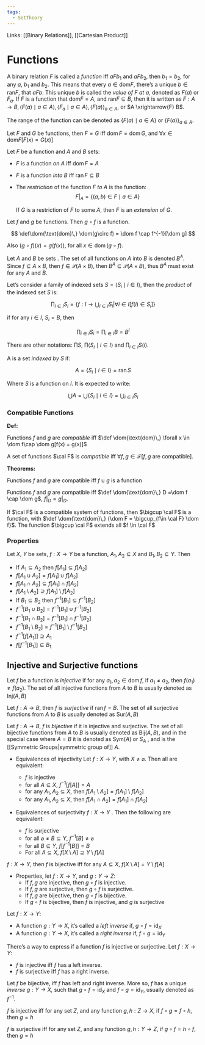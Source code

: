 ```yaml
---
tags:
  - SetTheory
---
```

Links: [[Binary Relations]], [[Cartesian Product]]

# Functions

A binary relation $F$ is called a _function_ iff $aFb_1$ and $aFb_2$, then $b_1 = b_2$, for any $a$, $b_1$ and $b_2$. This means that every $a \in \text{dom} F$, there’s a unique $b\in \text{ran}F$, that $aFb$. This unique $b$ is called the _value of $F$ at $a$,_ denoted as $F(a)$ or $F_a$. If $F$ is a function that $\text{dom} F = A$, and $\text{ran}F \subseteq B$, then it is written as $F:A \to B, \langle F(a) \mid a \in A\rangle, \langle F_a \mid a \in A\rangle, \langle F(a)\rangle_{a \in A}$, or $A \xrightarrow{F} B$.

The range of the function can be denoted as $\{F(a) \mid a\in A\}$ or $\{F(a)\}_{a\in A}$.

Let $F$ and $G$ be functions, then $F = G$ iff $\text{dom}\,F= \text{dom}\,G$, and ${\forall x \in \text{dom}F[F(x) = G(x)]}$

Let $F$ be a function and $A$ and $B$ sets:

- $F$ is a function _on_ $A$ iff $\text{dom}\, F = A$
    
- $F$ is a function _into_ $B$ iff $\text{ran}\,F \subseteq B$
    
- The _restriction_ of the function $F$ _to $A$_ is the function:
    $$ F|_A =\{(a,b) \in F\mid a \in A\} $$
    
    If $G$ is a restriction of $F$ to some $A$, then $F$ is an _extension_ of $G$.
    

Let $f$ and $g$ be functions. Then $g\circ f$ is a function.

$$ \def\dom{\text{dom}\,} \dom(g\circ f) = \dom f \cap f^{-1}[\dom g] $$

Also $(g\circ f)(x) = g(f(x)),$ for all $x \in \text{dom}\, (g\circ f)$.

Let $A$ and $B$ be sets . The set of all functions on $A$ into $B$ is denoted $B^A$. Since $f \subseteq A \times B$, then $f \in \mathcal{P}(A\times B)$, then $B^A \subseteq \mathcal P(A\times B)$, thus $B^A$ must exist for any $A$ and $B$.

Let’s consider a family of indexed sets $S =\langle S_i \mid i \in I \rangle$, then the _product_ of the indexed set $S$ is:

$$ \prod_{i\in I} S_i = \left\{ \left. f:I\to \bigcup_{i\in I}S_i \right| \forall i \in I[f(i) \in S_i]\right\} $$

if for any $i \in I$, $S_i= B$, then

$$ \prod_{i\in I}S_i = \prod_{i\in I} B= B^I $$

There are other notations: $\prod S$, $\prod\langle S_i \mid i \in I \rangle$ and $\prod_{i\in I}S(i)$.

A is a set _indexed by $S$_ if:

$$ A = \{S_i \mid i\in I\} = \text{ran}\, S $$

Where $S$ is a function on $I$. It is expected to write:

$$ \bigcup A = \bigcup \{S_i \mid i \in I \} = \bigcup_{i\in I} S_i $$

### Compatible Functions

**Def:**

Functions $f$ and $g$ are _compatible_ iff $\def \dom{\text{dom}\,} \forall x \in \dom f\cap \dom g[f(x) = g(x)]$

A set of functions $\cal F$ is _compatible_ iff $\forall f, g \in \mathcal{F}[f, g\text{ are compatible]}$.

**Theorems:**

Functions $f$ and $g$ are compatible iff $f\cup g$ is a function

Functions $f$ and $g$ are compatible iff $\def \dom{\text{dom}\,} D =\dom f \cap \dom g$, $f|_D= g|_D$.

If $\cal F$ is a compatible system of functions, then $\bigcup \cal F$ is a function, with $\def \dom{\text{dom}\,} {\dom F = \bigcup_{f\in \cal F} \dom f}$. The function $\bigcup \cal F$ extends all $f \in \cal F$

### Properties

Let $X$, $Y$ be sets, $f:X\to Y$ be a function, $A_1, A_2 \subseteq X$ and $B_1, B_2\subseteq Y$. Then

- If $A_1 \subseteq A_2$ then $f[A_1] \subseteq f[A_2]$
- $f[A_1 \cup A_2] = f[A_1] \cup f[A_2]$
- $f[A_1\cap A_2] \subseteq f[A_1] \cap f[A_2]$
- $f[A_1\setminus A_2] \supseteq f[A_1] \setminus f[A_2]$
- If $B_1 \subseteq B_2$ then $f^{-1}[B_1] \subseteq f^{-1}[B_2]$
- $f^{-1}[B_1 \cup B_2] = f^{-1}[B_1] \cup f^{-1}[B_2]$
- $f^{-1}[B_1\cap B_2] = f^{-1}[B_1] \cap f^{-1}[B_2]$
- $f^{-1}[B_1\setminus B_2] = f^{-1}[B_1] \setminus f^{-1}[B_2]$
- $f^{-1}[f[A_1]]\supseteq A_1$
- $f[f^{-1}[B_1]] \subseteq B_1$

## Injective and Surjective functions

Let $f$ be a function is _injective_ if for any $a_1, a_2 \in \text{dom}\,f$, if $a_1 \ne a_2$, then $f(a_1) \ne f(a_2)$. The set of all injective functions from $A$ to $B$ is usually denoted as $\text{Inj}(A, B)$

Let $f:A \to B$, then $f$ is _surjective_ if $\text{ran}\, f = B$. The set of all surjective functions from $A$ to $B$ is usually denoted as $\text{Sur}(A, B)$

Let $f:A \to B$, $f$ is _bijective_ if it is injective and surjective. The set of all bijective functions from $A$ to $B$ is usually denoted as $\text{Bij}(A, B)$, and in the special case where $A =B$ it is denoted as $\text{Sym}(A)$ or $S_A$ , and is the [[Symmetric Groups|symmetric group of]] $A$. 

- Equivalences of injectivity
    Let $f:X \to Y$, with $X \ne \varnothing$. Then all are equivalent:
    - $f$ is injective
    - for all $A \subseteq X$, $f^{-1}[f[A]] = A$
    - for any $A_1, A_2\subseteq X$, then $f[A_1\setminus A_2] = f[A_1]\setminus f[A_2]$
    - for any $A_1, A_2\subseteq X$, then $f[A_1\cap A_2] = f[A_1]\cap f[A_2]$

- Equivalences of surjectivity
    $f: X\to Y$ . Then the following are equivalent:
    - $f$ is surjective
    - for all $\varnothing \ne B \subseteq Y$, $f^{-1}[B] \ne \varnothing$
    - for all $B \subseteq Y$, $f[f^{-1}[B]] = B$
    - For all $A \subseteq X$, $f[X\setminus A] \supseteq Y \setminus f[A]$

$f: X\to Y$, then $f$ is bijective iff for any $A \subseteq X$, $f[X\setminus A] = Y \setminus f[A]$

- Properties, let $f:X\to Y$, and $g:Y\to Z$:
    - If $f,g$ are injective, then $g\circ f$ is injective.
    - If $f,g$ are surjective, then $g\circ f$ is surjective.
    - If $f,g$ are bijective, then $g\circ f$ is bijective.
    - If $g \circ f$ is bijective, then $f$ is injective, and $g$ is surjective

Let $f:X \to Y$:

- A function $g:Y\to X$, it’s called a _left inverse_ if, $g\circ f= \text{id}_X$
- A function $g:Y\to X$, it’s called a _right inverse_ if, $f\circ g= \text{id}_Y$

There’s a way to express if a function $f$ is injective or surjective. Let $f:X \to Y$:

- $f$ is injective iff $f$ has a left inverse.
- $f$ is surjective iff $f$ has a right inverse.

Let $f$ be bijective, iff $f$ has left and right inverse. More so, $f$ has a unique _inverse $g:Y\to X$,_ such that $g\circ f= \text{id}_X$ and $f\circ g= \text{id}_Y$, usually denoted as $f^{-1}$.

$f$ is injective iff for any set $Z$, and any function $g, h:Z \to X$, if $f\circ g = f \circ h$, then $g = h$

$f$ is surjective iff for any set $Z$, and any function $g, h:Y \to Z$, if $g\circ f = h \circ f$, then $g = h$
